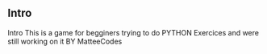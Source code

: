 ## Intro
Intro
This is a game for begginers trying to do PYTHON Exercices and were still working on it
BY MatteeCodes


```

